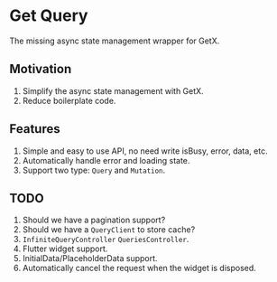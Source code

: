 # Get Query

The missing async state management wrapper for GetX.

## Motivation

1. Simplify the async state management with GetX.
2. Reduce boilerplate code.

## Features

1. Simple and easy to use API, no need write isBusy, error, data, etc.
2. Automatically handle error and loading state.
3. Support two type: `Query` and `Mutation`.

## TODO

1. Should we have a pagination support?
2. Should we have a `QueryClient` to store cache?
3. `InfiniteQueryController` `QueriesController`.
4. Flutter widget support.
5. InitialData/PlaceholderData support.
6. Automatically cancel the request when the widget is disposed.
